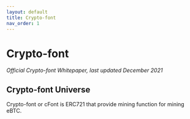 ```yaml
---
layout: default
title: Crypto-font
nav_order: 1
---
```


# Crypto-font

*Official Crypto-font Whitepaper, last updated December 2021*

## Crypto-font Universe

Crypto-font or cFont is ERC721 that provide mining function for mining eBTC.

